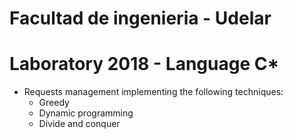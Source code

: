 # Facultad de ingenieria - Udelar

Laboratory 2018 - Language C*
=============================

* Requests management implementing the following techniques:
  - Greedy
  - Dynamic programming
  - Divide and conquer
